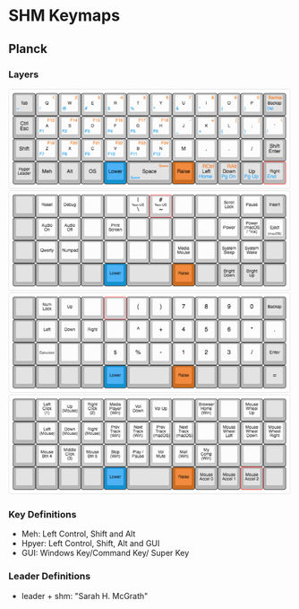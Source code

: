 # SHM Keymaps

## Planck

### Layers
![QWERTY Base](./planck-v4-qwerty.png)
![Adjust](./planck-v4-adjust.png)
![Numpad](./planck-v4-numpad.png)
![Media Mouse](./planck-v4-media-mouse.png)

### Key Definitions
- Meh: Left Control, Shift and Alt
- Hpyer: Left Control, Shift, Alt and GUI
- GUI: Windows Key/Command Key/ Super Key

### Leader Definitions
- leader + shm: "Sarah H. McGrath"
